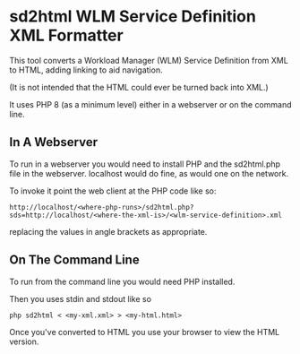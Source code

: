 # sd2html WLM Service Definition XML Formatter

This tool converts a Workload Manager (WLM) Service Definition from XML to HTML, adding linking to aid navigation.

(It is not intended that the HTML could ever be turned back into XML.)

It uses PHP 8 (as a minimum level) either in a webserver or on the command line.

## In A Webserver

To run in a webserver you would need to install PHP and the sd2html.php file in the webserver. localhost would do fine, as would one on the network.

To invoke it point the web client at the PHP code like so:

	http://localhost/<where-php-runs>/sd2html.php?sds=http://localhost/<where-the-xml-is>/<wlm-service-definition>.xml

replacing the values in angle brackets as appropriate.

## On The Command Line

To run from the command line you would need PHP installed.

Then you uses stdin and stdout like so

	php sd2html < <my-xml.xml> > <my-html.html>

Once you've converted to HTML you use your browser to view the HTML version.

